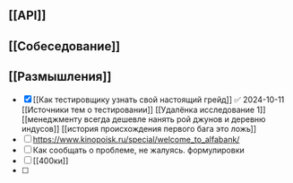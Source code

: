 ## [[API]]
## [[Собеседование]]
## [[Размышления]]


- [x] [[Как тестировщику узнать свой настоящий грейд]] ✅ 2024-10-11
[[Источники тем о тестировании]]
[[Удалёнка исследование 1]]
[[менеджменту всегда дешевле нанять рой джунов и деревню индусов]]
[[история происхождения первого бага это ложь]]
- [ ] https://www.kinopoisk.ru/special/welcome_to_alfabank/
- [ ] Как сообщать о проблеме, не жалуясь. формулировки
- [ ] [[400ки]]
- [ ] 


